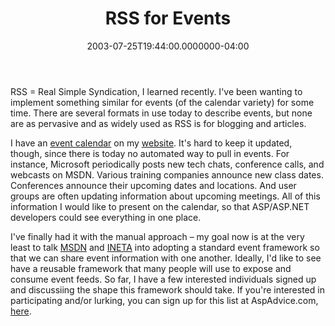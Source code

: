 ﻿---
title: RSS for Events
date: "2003-07-25T19:44:00.0000000-04:00"
description: RSS = Real Simple Syndication, I learned recently. I've been
featuredImage: img/rss-for-events-featured.png
---

RSS = Real Simple Syndication, I learned recently. I've been wanting to implement something similar for events (of the calendar variety) for some time. There are several formats in use today to describe events, but none are as pervasive and as widely used as RSS is for blogging and articles.

I have an [event calendar](http://aspalliance.com/events) on my [website](http://aspalliance.com/). It's hard to keep it updated, though, since there is today no automated way to pull in events. For instance, Microsoft periodically posts new tech chats, conference calls, and webcasts on MSDN. Various training companies announce new class dates. Conferences announce their upcoming dates and locations. And user groups are often updating information about upcoming meetings. All of this information I would like to present on the calendar, so that ASP/ASP.NET developers could see everything in one place.

I've finally had it with the manual approach – my goal now is at the very least to talk [MSDN](http://msdn.microsoft.com/) and [INETA](http://www.ineta.org/) into adopting a standard event framework so that we can share event information with one another. Ideally, I'd like to see have a reusable framework that many people will use to expose and consume event feeds. So far, I have a few interested individuals signed up and discussiing the shape this framework should take. If you're interested in participating and/or lurking, you can sign up for this list at AspAdvice.com, [here](http://aspalliance.com/lists/SignUp/list.aspx?l=150&c=25).

